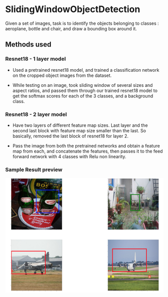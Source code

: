 # SlidingWindowObjectDetection
Given a set of images, task is to identify the objects belonging to classes : aeroplane, bottle and chair, and draw a bounding box around it.

## Methods used

### Resnet18 - 1 layer model

* Used a pretrained resnet18 model, and trained a classification network on the cropped object images from the dataset.

* While testing on an image, took sliding window of several sizes and aspect ratios, and passed them through our trained resnet18 model to get the softmax scores for each of the 3 classes, and a background class.


### Resnet18 - 2 layer model

* Have two layers of different feature map sizes. Last layer and the second last block with feature map size smaller than the last. So basically, removed the last block of resnet18 for layer 2.

* Pass the image from both the pretrained networks and obtain a feature map from each, and concatenate the features, then passes it to the feed forward network with 4 classes with Relu non linearity.


### Sample Result preview

![](https://github.com/prerit2010/SlidingWindowObjectDetection/blob/master/result.png)
